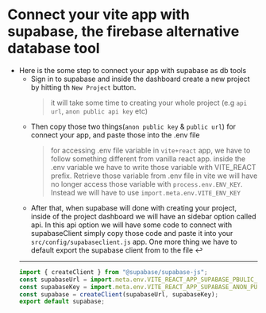 # Connect your vite app with supabase, the firebase alternative database tool

- Here is the some step to connect your app with supabase as db tools
  - Sign in to supabase and inside the dashboard create a new project by hitting th `New Project` button.
    > it will take some time to creating your whole project (e.g `api url`, `anon public api key` etc)
  - Then copy those two things(`anon public key` & `public url`) for connect your app, and paste those into the .env file
    > for accessing .env file variable in `vite+react` app, we have to follow something different from vanilla react app. inside the .env variable we have to write those variable with VITE_REACT prefix. Retrieve those variable from .env file in vite we will have no longer access those variable with `process.env.ENV_KEY`. Instead we will have to use `import.meta.env.VITE_ENV_KEY`
  - After that, when supabase will done with creating your project, inside of the project dashboard we will have an sidebar option called api. In this api option we will have some code to connect with supabaseClient simply copy those code and paste it into your `src/config/supabaseclient.js` app. One more thing we have to default export the supabase client from to the file
    ↩️
  ***
  ```js
  import { createClient } from "@supabase/supabase-js";
  const supabaseUrl = import.meta.env.VITE_REACT_APP_SUPABASE_PBULIC_URL;
  const supabaseKey = import.meta.env.VITE_REACT_APP_SUPABASE_ANON_PUBLIC_KEY;
  const supabase = createClient(supabaseUrl, supabaseKey);
  export default supabase;
  ```
